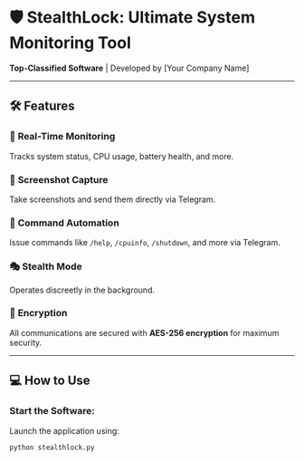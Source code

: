 # 🛡️ StealthLock: Ultimate System Monitoring Tool  

**Top-Classified Software** | Developed by [Your Company Name]  

---

## 🛠 Features  

### 🚀 **Real-Time Monitoring**  
Tracks system status, CPU usage, battery health, and more.  

### 📸 **Screenshot Capture**  
Take screenshots and send them directly via Telegram.  

### 🔗 **Command Automation**  
Issue commands like `/help`, `/cpuinfo`, `/shutdown`, and more via Telegram.  

### 🎭 **Stealth Mode**  
Operates discreetly in the background.  

### 🔐 **Encryption**  
All communications are secured with **AES-256 encryption** for maximum security.  

---

## 💻 How to Use  

### **Start the Software**:  
Launch the application using:  
```bash
python stealthlock.py
